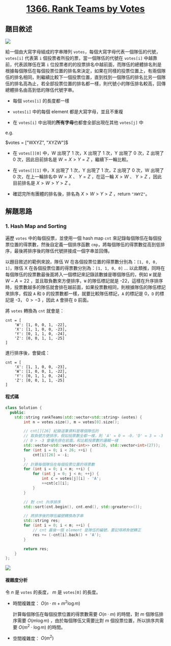# <center> [1366. Rank Teams by Votes](https://leetcode.com/problems/rank-teams-by-votes/description/) </center>

## 題目敘述

[![](https://i.imgur.com/LXNUdHI.png)](https://i.imgur.com/LXNUdHI.png)

給一個由大寫字母組成的字串陣列 `votes`，每個大寫字母代表一個隊伍的代號，`votes[i]` 代表第 `i` 個投票者所投的票，當一個隊伍的代號在 `votes[i]` 中越靠前，代表該隊伍在第 `i` 位投票者的的投票排名中越前面，而隊伍的總體排名則是根據每個隊伍在每個投票位置的排名來決定，如果在同樣的投票位置上，有兩個隊伍的排名相同，則繼續比較下一個投票位置，直到找到一個隊伍的排名比另一個隊伍的排名高為止，若全部投票位置的排名都一樣，則代號小的隊伍排名較高，回傳總體排名由高到低的隊伍代號字串。

- 每個 `votes[i]` 的長度都一樣

- `votes[i]` 中的每個 element 都是大寫字母，並且不重複

- 在 `votes[i]` 中出現的**所有字母**也都會全部出現在其他 `votes[j]` 中

e.g.

$votes = ["WXYZ", "XYZW"]$

- 在 `votes[][0]` 中，W 出現了 1 次，X 出現了 1 次，Y 出現了 0 次，Z 出現了 0 次，因此目前排名是 $W = X > Y = Z$ ，繼續下一輪比較。

- 在 `votes[][1]` 中，X 出現了 1 次，Y 出現了 1 次，Z 出現了 0 次，W 出現了 0 次，在上一輪排名中 $W = X$ 、 $Y = Z$ ，在這一輪 $X > W$ 、 $Y > Z$ ，因此目前排名是 $X > W > Y > Z$ 。

- 確認完所有團體的排名後，排名為 $X > W > Y > Z$ ，return `"XWYZ"`。

## 解題思路

### 1. Hash Map and Sorting

遍歷 `votes` 中的每個投票，並使用一個 hash map `cnt` 來記錄每個隊伍在每個投票位置的得票數，然後自定義一個排序函數 `cmp`，將每個隊伍的得票數從高到低排序，最後將排序後的隊伍代號拼接成一個字串並回傳。

以題目敘述的範例來說，隊伍 W 在各個投票位置的得票數分別為：`[1, 0, 0, 1]`，隊伍 X 在各個投票位置的得票數分別為：`[1, 1, 0, 0]` ... 以此類推，同時在每個隊伍的投票數最後面將入一個標記來記錄該數據是哪個隊伍的，例如 `W` 就是 $W - A = 22$ ，並且取負數來方便排序，`W` 的隊伍標記就是 -22，這樣在升序排序時，投票數越多的隊伍就會排在越前面，如果投票數相同，則根據隊伍的隊伍標記來排序，假設 `A` 和 `D` 的投票數都一樣，就要比較隊伍標記，`A` 的標記是 0，`D` 的標記是 -3， $0 > -3$ ，因此 `A` 會排在 `D` 前面。

將 `votes` 轉換為 `cnt` 就會是：

```text
cnt = [
    'W': [1, 0, 0, 1, -22],
    'X': [1, 1, 0, 0, -23],
    'Y': [0, 1, 1, 0, -24],
    'Z': [0, 0, 1, 1, -25]
]
```

進行排序後，會變成：

```text
cnt = [
    'X': [1, 1, 0, 0, -23],
    'W': [1, 0, 0, 1, -22],
    'Y': [0, 1, 1, 0, -24],
    'Z': [0, 0, 1, 1, -25]
]
```

#### 程式碼

```cpp {.line-numbers}
class Solution {
  public:
    std::string rankTeams(std::vector<std::string> &votes) {
        int n = votes.size(), m = votes[0].size();

        // cnt[][26] 紀錄這筆資料是哪個隊伍的
        // 取負號方便排序，假如投票數全都一樣，則 'A' = 0 = -0，'D' = 3 = -3
        // 0 > -3 會優先排在前面，和比較投票數的邏輯一樣
        std::vector<std::vector<int>> cnt(26, std::vector<int>(27));
        for (int i = 0; i < 26; ++i) {
            cnt[i][26] = -i;
        }
        // 計算每個隊伍在每個投票位置的得票數
        for (int i = 0; i < m; ++i) {
            for (int j = 0; j < n; ++j) {
                int c = votes[j][i] - 'A';
                ++cnt[c][i];
            }
        }

        // 對 cnt 升序排序
        std::sort(cnt.begin(), cnt.end(), std::greater<>());

        // 將排序後的隊伍編號轉換為字串
        std::string res;
        for (int i = 0; i < m; ++i) {
            // cnt 最後一個 element 是隊伍的編號，要記得將負號轉正
            res += (-cnt[i].back() + 'A');
        }

        return res;
    }
};
```

[![](https://i.imgur.com/qCcdh1m.png)](https://i.imgur.com/qCcdh1m.png)

#### 複雜度分析

令 $n$ 是 `votes` 的長度， $m$ 是 `votes[0]` 的長度。

- 時間複雜度： $O(n \cdot m + m^2 \log m)$

    計算每個隊伍在每個投票位置的得票數需要 $O(n \cdot m)$ 的時間，對 $m$ 個隊伍排序需要 $O(m \log m)$ ，由於每個隊伍又需要比對 $m$ 個投票位置，所以排序共需要 $O(m^2 \cdot \log m)$ 的時間。

- 空間複雜度： $O(m^2)$
